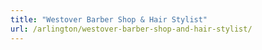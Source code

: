 ```yaml
---
title: "Westover Barber Shop & Hair Stylist"
url: /arlington/westover-barber-shop-and-hair-stylist/
---
```

